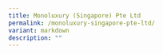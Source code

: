 ```yaml
---
title: Monoluxury (Singapore) Pte Ltd
permalink: /monoluxury-singapore-pte-ltd/
variant: markdown
description: ""
---
```

